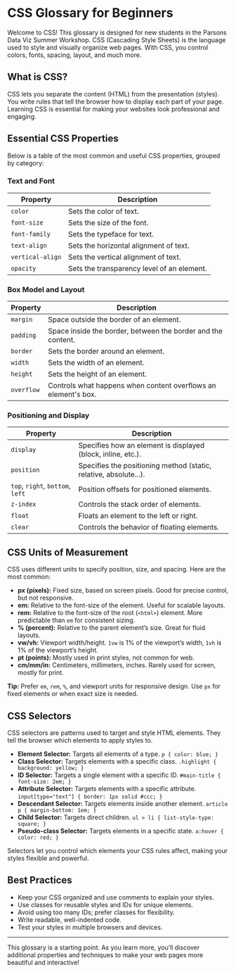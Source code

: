 # CSS Glossary for Beginners

Welcome to CSS! This glossary is designed for new students in the Parsons Data Viz Summer Workshop. CSS (Cascading Style Sheets) is the language used to style and visually organize web pages. With CSS, you control colors, fonts, spacing, layout, and much more.

## What is CSS?

CSS lets you separate the content (HTML) from the presentation (styles). You write rules that tell the browser how to display each part of your page. Learning CSS is essential for making your websites look professional and engaging.

## Essential CSS Properties

Below is a table of the most common and useful CSS properties, grouped by category:

### Text and Font

| Property        | Description                              |
|-----------------|------------------------------------------|
| `color`         | Sets the color of text.                  |
| `font-size`     | Sets the size of the font.               |
| `font-family`   | Sets the typeface for text.              |
| `text-align`    | Sets the horizontal alignment of text.   |
| `vertical-align`| Sets the vertical alignment of text.     |
| `opacity`       | Sets the transparency level of an element.|

### Box Model and Layout

| Property      | Description                                                      |
|---------------|------------------------------------------------------------------|
| `margin`      | Space outside the border of an element.                          |
| `padding`     | Space inside the border, between the border and the content.     |
| `border`      | Sets the border around an element.                               |
| `width`       | Sets the width of an element.                                    |
| `height`      | Sets the height of an element.                                   |
| `overflow`    | Controls what happens when content overflows an element's box.   |

### Positioning and Display

| Property      | Description                                                      |
|---------------|------------------------------------------------------------------|
| `display`     | Specifies how an element is displayed (block, inline, etc.).     |
| `position`    | Specifies the positioning method (static, relative, absolute...).|
| `top`, `right`, `bottom`, `left` | Position offsets for positioned elements.      |
| `z-index`     | Controls the stack order of elements.                            |
| `float`       | Floats an element to the left or right.                          |
| `clear`       | Controls the behavior of floating elements.                      |

## CSS Units of Measurement

CSS uses different units to specify position, size, and spacing. Here are the most common:

- **px (pixels):** Fixed size, based on screen pixels. Good for precise control, but not responsive.
- **em:** Relative to the font-size of the element. Useful for scalable layouts.
- **rem:** Relative to the font-size of the root (`<html>`) element. More predictable than `em` for consistent sizing.
- **% (percent):** Relative to the parent element’s size. Great for fluid layouts.
- **vw/vh:** Viewport width/height. `1vw` is 1% of the viewport’s width, `1vh` is 1% of the viewport’s height.
- **pt (points):** Mostly used in print styles, not common for web.
- **cm/mm/in:** Centimeters, millimeters, inches. Rarely used for screen, mostly for print.

**Tip:** Prefer `em`, `rem`, `%`, and viewport units for responsive design. Use `px` for fixed elements or when exact size is needed.

## CSS Selectors

CSS selectors are patterns used to target and style HTML elements. They tell the browser which elements to apply styles to.

- **Element Selector:** Targets all elements of a type. `p { color: blue; }`
- **Class Selector:** Targets elements with a specific class. `.highlight { background: yellow; }`
- **ID Selector:** Targets a single element with a specific ID. `#main-title { font-size: 2em; }`
- **Attribute Selector:** Targets elements with a specific attribute. `input[type="text"] { border: 1px solid #ccc; }`
- **Descendant Selector:** Targets elements inside another element. `article p { margin-bottom: 1em; }`
- **Child Selector:** Targets direct children. `ul > li { list-style-type: square; }`
- **Pseudo-class Selector:** Targets elements in a specific state. `a:hover { color: red; }`

Selectors let you control which elements your CSS rules affect, making your styles flexible and powerful.

## Best Practices

- Keep your CSS organized and use comments to explain your styles.
- Use classes for reusable styles and IDs for unique elements.
- Avoid using too many IDs; prefer classes for flexibility.
- Write readable, well-indented code.
- Test your styles in multiple browsers and devices.

---

This glossary is a starting point. As you learn more, you’ll discover additional properties and techniques to make your web pages more beautiful and interactive!
